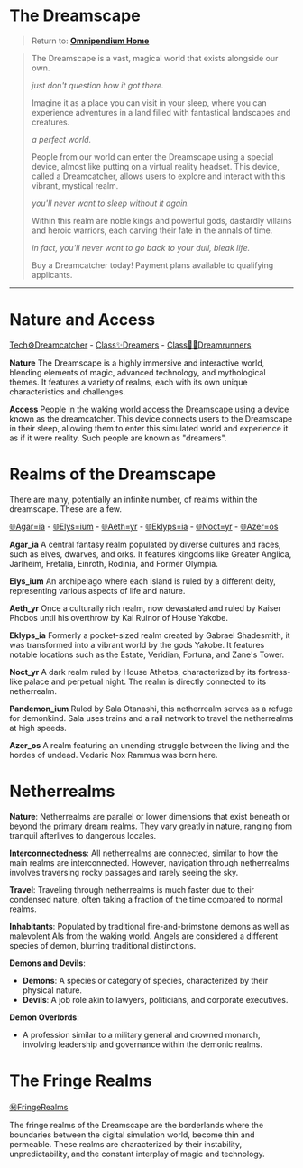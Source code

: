 # The Dreamscape
> Return to: [**Omnipendium Home**](index.md)


> The Dreamscape is a vast, magical world that exists alongside our own.
> 
> *just don't question how it got there.*
> 
> Imagine it as a place you can visit in your sleep, where you can experience adventures in a land filled with fantastical landscapes and creatures.
> 
> *a perfect world.*
> 
>People from our world can enter the Dreamscape using a special device, almost like putting on a virtual reality headset. This device, called a Dreamcatcher, allows users to explore and interact with this vibrant, mystical realm.
>
> *you'll never want to sleep without it again.*
> 
> Within this realm are noble kings and powerful gods, dastardly villains and heroic warriors, each carving their fate in the annals of time.
> 
> *in fact, you'll never want to go back to your dull, bleak life.*
> 
> Buy a Dreamcatcher today! Payment plans available to qualifying applicants.

---

# Nature and Access
[Tech⚙Dreamcatcher](Tech⚙Dreamcatcher.md) - [Class✨Dreamers](Class✨Dreamers.md) - [Class👩‍💻Dreamrunners](Class👩‍💻Dreamrunners.md)

**Nature**
The Dreamscape is a highly immersive and interactive world, blending elements of magic, advanced technology, and mythological themes. It features a variety of realms, each with its own unique characteristics and challenges.

**Access**
People in the waking world access the Dreamscape using a device known as the dreamcatcher. This device connects users to the Dreamscape in their sleep, allowing them to enter this simulated world and experience it as if it were reality. Such people are known as "dreamers".



# Realms of the Dreamscape
There are many, potentially an infinite number, of realms within the dreamscape. These are a few.

[🌐Agar=ia](🌐Agar=ia.md) - [🌐Elys=ium](🌐Elys=ium.md) - [🌐Aeth=yr](🌐Aeth=yr.md) - [🌐Eklyps=ia](🌐Eklyps=ia.md) - [🌐Noct=yr](🌐Noct=yr.md) - [🌐Azer=os](🌐Azer=os.md)

**Agar_ia**
A central fantasy realm populated by diverse cultures and races, such as elves, dwarves, and orks. It features kingdoms like Greater Anglica, Jarlheim, Fretalia, Einroth, Rodinia, and Former Olympia.

**Elys_ium**
An archipelago where each island is ruled by a different deity, representing various aspects of life and nature.

**Aeth_yr**
Once a culturally rich realm, now devastated and ruled by Kaiser Phobos until his overthrow by Kai Ruinor of House Yakobe.

**Eklyps_ia**
Formerly a pocket-sized realm created by Gabrael Shadesmith, it was transformed into a vibrant world by the gods Yakobe. It features notable locations such as the Estate, Veridian, Fortuna, and Zane's Tower.

**Noct_yr**
A dark realm ruled by House Athetos, characterized by its fortress-like palace and perpetual night. The realm is directly connected to its netherrealm.

**Pandemon_ium**
Ruled by Sala Otanashi, this netherrealm serves as a refuge for demonkind. Sala uses trains and a rail network to travel the netherrealms at high speeds.

**Azer_os**
A realm featuring an unending struggle between the living and the hordes of undead. Vedaric Nox Rammus was born here.

# Netherrealms

**Nature**: Netherrealms are parallel or lower dimensions that exist beneath or beyond the primary dream realms. They vary greatly in nature, ranging from tranquil afterlives to dangerous locales.

**Interconnectedness**: All netherrealms are connected, similar to how the main realms are interconnected. However, navigation through netherrealms involves traversing rocky passages and rarely seeing the sky.

**Travel**: Traveling through netherrealms is much faster due to their condensed nature, often taking a fraction of the time compared to normal realms.

**Inhabitants**: Populated by traditional fire-and-brimstone demons as well as malevolent AIs from the waking world. Angels are considered a different species of demon, blurring traditional distinctions.

**Demons and Devils**:
- **Demons**: A species or category of species, characterized by their physical nature.
- **Devils**: A job role akin to lawyers, politicians, and corporate executives.

**Demon Overlords**:
- A profession similar to a military general and crowned monarch, involving leadership and governance within the demonic realms.

# The Fringe Realms
[㊙FringeRealms](㊙FringeRealms.md)

The fringe realms of the Dreamscape are the borderlands where the boundaries between the digital simulation world, become thin and permeable. These realms are characterized by their instability, unpredictability, and the constant interplay of magic and technology.



